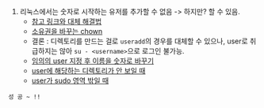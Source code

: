 1. 리눅스에서는 숫자로 시작하는 유저를 추가할 수 없음 -> 하지만? 할 수 있음.
    - [참고 링크와 대체 해결법](https://unix.stackexchange.com/questions/287077/why-cant-linux-usernames-begin-with-numbers)
    - [소유권을 바꾸는 chown](https://zamezzz.tistory.com/85)
    - 결론 :
      디렉토리를 만드는 걸로 ```useradd```의 경우를 대체할 수 있으나,
      user로 취급하지는 않아 ```su - <username>```으로 로그인 불가능.
    - [임의의 user 지정 후 이름을 숫자로 바꾸기](https://yesyo.com/mintbbs/bbs/board.php?bo_table=linux&wr_id=184&page=9)
    - [user에 해당하는 디렉토리가 안 보일 때](https://daram2-everyday.tistory.com/50)
    - [user가 sudo 영역 밖일 때](https://starseeker711.tistory.com/176)
```plaintext
성 공 ~ !!
```
